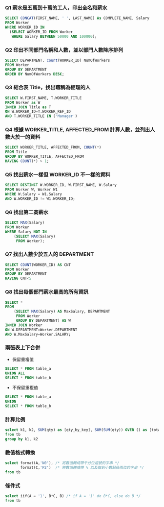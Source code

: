 ### Q1 薪水是五萬到十萬的工人，印出全名和薪水
```sql
SELECT CONCAT(FIRST_NAME, ' ', LAST_NAME) As COMPLETE_NAME, Salary
FROM Worker 
WHERE WORKER_ID IN 
  (SELECT WORKER_ID FROM Worker 
   WHERE Salary BETWEEN 50000 AND 100000);
```
### Q2 印出不同部門名稱和人數，並以部門人數降序排列
```sql
SELECT DEPARTMENT, count(WORKER_ID) NumOfWorkers 
FROM Worker 
GROUP BY DEPARTMENT 
ORDER BY NumOfWorkers DESC;
```
### Q3 結合表 Title，找出職稱為經理的人
```sql
SELECT W.FIRST_NAME, T.WORKER_TITLE
FROM Worker as W
INNER JOIN Title as T
ON W.WORKER_ID=T.WORKER_REF_ID
AND T.WORKER_TITLE IN ('Manager')
```
### Q4 根據 WORKER_TITLE, AFFECTED_FROM 計算人數，並列出人數大於一的資料
```sql
SELECT WORKER_TITLE, AFFECTED_FROM, COUNT(*)
FROM Title
GROUP BY WORKER_TITLE, AFFECTED_FROM
HAVING COUNT(*) > 1;
```
### Q5 找出薪水一樣但 WORKER_ID 不一樣的資料
```sql
SELECT DISTINCT W.WORKER_ID, W.FIRST_NAME, W.Salary 
FROM Worker W, Worker W1 
WHERE W.Salary = W1.Salary 
AND W.WORKER_ID != W1.WORKER_ID;
```
### Q6 找出第二高薪水
```sql
SELECT MAX(Salary)
FROM Worker
WHERE Salary NOT IN 
	(SELECT MAX(Salary)
	 FROM Worker);
```
### Q7 找出人數少於五人的 DEPARTMENT
```sql
SELECT COUNT(WORKER_ID) AS CNT
FROM Worker
GROUP BY DEPARTMENT
HAVING CNT<5
```
### Q8 找出每個部門薪水最高的所有資訊
```sql
SELECT * 
FROM
	(SELECT MAX(Salary) AS MaxSalary, DEPARTMENT
	 FROM Worker
	 GROUP BY DEPARTMENT) AS W
INNER JOIN Worker
ON W.DEPARTMENT=Worker.DEPARTMENT
AND W.MaxSalary=Worker.SALARY;
```
### 兩張表上下合併
* 保留重複值
```sql
SELECT * FROM table_a
UNION ALL
SELECT * FROM table_b
```
* 不保留重複值
```sql
SELECT * FROM table_a
UNION
SELECT * FROM table_b
```
### 計算比例
```sql
select k1, k2, SUM(qty) as [qty_by_key], SUM(SUM(qty)) OVER () as [total_qty], SUM(qty) / SUM(SUM(qty)) OVER () AS [ratio]
from tb
group by k1, k2
```
### 數值格式轉換
```sql
select format(A,'N0'), /* 將數值轉成帶千分位逗號的字串 */
       format(C,'P2')  /* 將數值轉成帶 % 以及取到小數點後兩位的字串 */
from tb
```
### 條件式
```sql
select iif(A = '1', B*C, B) /* if A = '1' do B*C, else do B */
from tb
```

